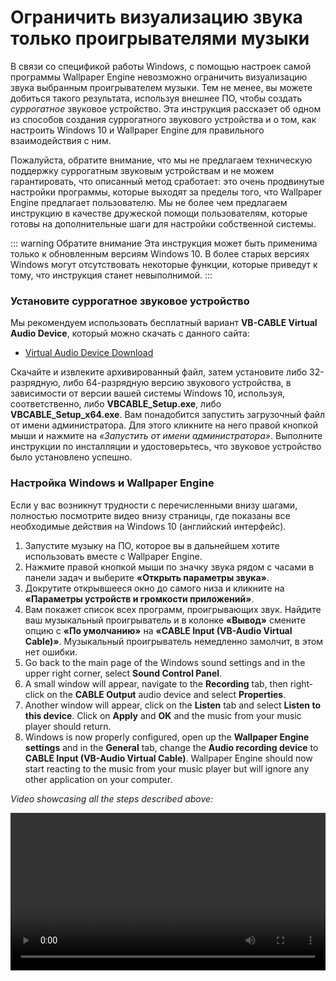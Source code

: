 # Ограничить визуализацию звука только проигрывателями музыки

В связи со спецификой работы Windows, с помощью настроек самой программы Wallpaper Engine невозможно ограничить визуализацию звука выбранным проигрывателем музыки. Тем не менее, вы можете добиться такого результата, используя внешнее ПО, чтобы создать *суррогатное* звуковое устройство. Эта инструкция расскаэет об одном из способов создания суррогатного звукового устройства и о том, как настроить Windows 10 и Wallpaper Engine для правильного взаимодействия с ним.

Пожалуйста, обратите внимание, что мы не предлагаем техническую поддержку суррогатным звуковым устройствам и не можем гарантировать, что описанный метод сработает: это очень продвинутые настройки программы, которые выходят за пределы того, что Wallpaper Engine предлагает пользователю. Мы не более чем предлагаем инструкцию в качестве дружеской помощи пользователям, которые готовы на дополнительные шаги для настройки собственной системы.

::: warning
Обратите внимание Эта инструкция может быть применима только к обновленным версиям Windows 10. В более старых версиях Windows могут отсутствовать некоторые функции, которые приведут к тому, что инструкция станет невыполнимой.
:::

### Установите суррогатное звуковое устройство

Мы рекомендуем использовать бесплатный вариант **VB-CABLE Virtual Audio Device**, который можно скачать с данного сайта:

* [Virtual Audio Device Download](https://www.vb-audio.com/Cable/)

Скачайте и извлеките архивированный файл, затем установите либо 32-разрядную, либо 64-разрядную версию звукового устройства, в зависимости от версии вашей системы Windows 10, используя, соответственно, либо **VBCABLE_Setup.exe**, либо **VBCABLE_Setup_x64.exe**. Вам понадобится запустить загрузочный файл от имени администратора. Для этого кликните на него правой кнопкой мыши и нажмите на *«Запустить от имени администратора»*. Выполните инструкции по инсталляции и удостоверьтесь, что звуковое устройство было установлено успешно.

### Настройка Windows и Wallpaper Engine

Если у вас возникнут трудности с перечисленными внизу шагами, полностью посмотрите видео внизу страницы, где показаны все необходимые действия на Windows 10 (английский интерфейс).

1. Запустите музыку на ПО, которое вы в дальнейшем хотите использовать вместе с Wallpaper Engine.
2. Нажмите правой кнопкой мыши по значку звука рядом с часами в панели задач и выберите **«Открыть параметры звука»**.
3. Докрутите открывшееся окно до самого низа и кликните на **«Параметры устройств и громкости приложений»**.
4. Вам покажет список всех программ, проигрывающих звук. Найдите ваш музыкальный проигрыватель и в колонке **«Вывод»** смените опцию с **«По умолчанию»** на **«CABLE Input (VB-Audio Virtual Cable)»**. Музыкальный проигрыватель немедленно замолчит, в этом нет ошибки.
5. Go back to the main page of the Windows sound settings and in the upper right corner, select **Sound Control Panel**.
6. A small window will appear, navigate to the **Recording** tab, then right-click on the **CABLE Output** audio device and select **Properties**.
7. Another window will appear, click on the **Listen** tab and select **Listen to this device**. Click on **Apply** and **OK** and the music from your music player should return.
8. Windows is now properly configured, open up the **Wallpaper Engine settings** and in the **General** tab, change the **Audio recording device** to **CABLE Input (VB-Audio Virtual Cable)**. Wallpaper Engine should now start reacting to the music from your music player but will ignore any other application on your computer.

*Video showcasing all the steps described above:*

<video width="100%" controls>
  <source src="/videos/audioinputdevice.mp4" type="video/mp4">
  Your browser does not support the video tag.
</video>
